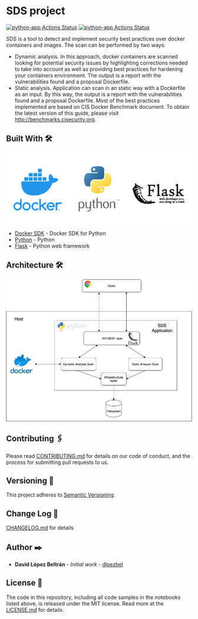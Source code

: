 # SDS project
[![python-app Actions Status](https://github.com/MCYP-UniversidadReyJuanCarlos/19-20_dalobe/workflows/python-app/badge.svg)](https://github.com/MCYP-UniversidadReyJuanCarlos/19-20_dalobe/actions)
[![python-app Actions Status](https://github.com/MCYP-UniversidadReyJuanCarlos/19-20_dalobe/coverage-badge.svg)](https://github.com/MCYP-UniversidadReyJuanCarlos/19-20_dalobe/htmlcov/index.html)


SDS is a tool to detect and implement security best practices over docker containers and images.
The scan can be performed by two ways:
- Dynamic analysis. In this approach, docker containers are scanned looking for potential security issues
by highlighting corrections needed to take into account as well as providing best practices 
for hardening your containers environment. The output is a report with the vulnerabilities found and a proposal
Dockerfile.
- Static analysis. Application can scan in an static way with a Dockerfile as an input. By this way,
the output is a report with the vulnerabilities found and a proposal Dockerfile.
Most of the best practices implemented are based on CIS Docker Benchmark document. To obtain the latest version of this guide, please
visit http://benchmarks.cisecurity.org.

## Built With 🛠️

![cover image](resources/docker_python_flask.png)
* [Docker SDK](https://docker-py.readthedocs.io/en/stable/) - Docker SDK for Python
* [Python](https://www.python.org/) - Python
* [Flask](https://www.fullstackpython.com/flask.html) - Python web framework

## Architecture 🛠️

![cover image](resources/SDS_architecture.png)

## Contributing 🖇️

Please read [CONTRIBUTING.md](CONTRIBUTING.md) for details on our code of conduct, and the process for submitting pull requests to us.

## Versioning 📌

This project adheres to [Semantic Versioning](https://semver.org/spec/v2.0.0.html).

## Change Log 📌

[CHANGELOG.md](CHANGELOG.md) for details

## Author ✒️

* **David López Beltrán** - *Initial work* - [dlpezbel](https://github.com/dlpezbel)

## License 📄

The code in this repository, including all code samples in the notebooks listed above, 
is released under the MIT license. Read more at the [LICENSE.md](LICENSE.md) for details.




